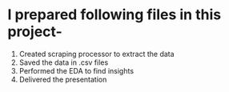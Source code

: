# I prepared following files in this project- 
1. Created scraping processor to extract the data
2. Saved the data in .csv files
3. Performed the EDA to find insights
4. Delivered the presentation

